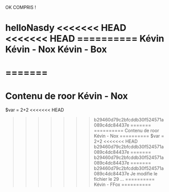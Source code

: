 OK COMPRIS !

helloNasdy
<<<<<<< HEAD
<<<<<<< HEAD
========== Kévin
Kévin - Nox
Kévin - Box
=======
=======
==========
Contenu de roor
Kévin - Nox
==========
$var = 2+2
<<<<<<< HEAD
>>>>>>> b29460d79c2bfcddb30f524571a089c4dc84437e
=======
==========
Contenu de roor
Kévin - Nox
==========
$var = 2+2
<<<<<<< HEAD
>>>>>>> b29460d79c2bfcddb30f524571a089c4dc84437e
=======
>>>>>>> b29460d79c2bfcddb30f524571a089c4dc84437e
=======
>>>>>>> b29460d79c2bfcddb30f524571a089c4dc84437e
Je modifie le fichier le 29 ...
==========
Kévin - FFox
==========

